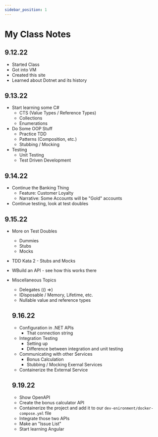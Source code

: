 ```yaml
---
sidebar_position: 1
---
```

# My Class Notes

## 9.12.22
- Started Class
- Got into VM
- Created this site
- Learned about Dotnet and its history

## 9.13.22
- Start learning some C#
  - CTS (Value Types / Reference Types)
  - Collections
  - Enumerations
- Do Some OOP Stuff
  - Practice TDD
  - Patterns (Composition, etc.)
  - Stubbing / Mocking
- Testing
  - Unit Testing
  - Test Driven Development

## 9.14.22
- Continue the Banking Thing
  - Feature: Customer Loyalty
  - Narrative: Some Accounts will be "Gold" accounts
- Continue testing, look at test doubles

## 9.15.22
- More on Test Doubles
  - Dummies
  - Stubs
  - Mocks
- TDD Kata 2 - Stubs and Mocks
- WBuild an API - see how this works there
- Miscellaneous Topics
  - Delegates (() =>)
  - IDisposable / Memory, Lifetime, etc.
  - Nullable value and reference types

  ## 9.16.22
  - Configuration in .NET APIs
    - That connection string
  - Integration Testing
    - Setting up
    - Difference between integration and unit testing
  - Communicating with other Services
    - Bonus Calculation
    - Stubbing / Mocking Exernal Services
  - Containerize the External Service

  ## 9.19.22
  - Show OpenAPI
  - Create the bonus calculator API
  - Containerize the project and add it to our `dev-enironment/docker-compose.yml` file
  - Integrate those two APIs
  - Make an "Issue List"
  - Start learning Angular